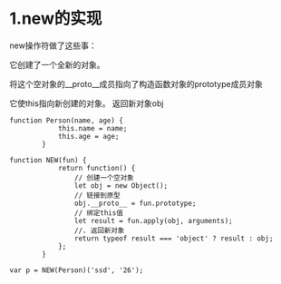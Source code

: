 # 1.new的实现
new操作符做了这些事：

它创建了一个全新的对象。  

将这个空对象的__proto__成员指向了构造函数对象的prototype成员对象  

它使this指向新创建的对象。  返回新对象obj

```
function Person(name, age) {
            this.name = name;
            this.age = age;
        }

function NEW(fun) {
            return function() {
                // 创建一个空对象
                let obj = new Object();
                // 链接到原型
                obj.__proto__ = fun.prototype;
                // 绑定this值
                let result = fun.apply(obj, arguments);
                //. 返回新对象
                return typeof result === 'object' ? result : obj;
            };
        }

var p = NEW(Person)('ssd', '26');

```
